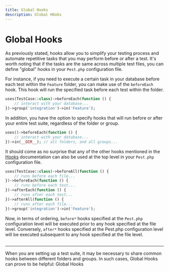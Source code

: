 ```yaml
---
title: Global Hooks
description: Global HOoks
---
```


# Global Hooks

As previously stated, hooks allow you to simplify your testing process and automate repetitive tasks that you may perform before or after a test. It's worth noting that if the tasks are the same across multiple test files, you can define "global" hooks in your `Pest.php` configuration file.

For instance, if you need to execute a certain task in your database before each test within the `Feature` folder, you can make use of the `beforeEach` hook. This hook will run the specified task before each test within the folder.

```php
uses(TestCase::class)->beforeEach(function () {
    // interact with your database...
})->group('integration')->in('Feature');
```

In addition, you have the option to specify hooks that will run before or after your entire test suite, regardless of the folder or group.

```php
uses()->beforeEach(function () {
    // interact with your database...
})->in(__DIR__); // all folders, and all groups...
```

It should come as no surprise that any of the other hooks mentioned in the [Hooks](/docs/hooks) documentation can also be used at the top level in your `Pest.php` configuration file.

```php
uses(TestCase::class)->beforeAll(function () {
    // runs before each file...
})->beforeEach(function () {
    // runs before each test...
})->afterEach(function () {
    // runs after each test...
})->afterAll(function () {
    // runs after each file...
})->group('integration')->in('Feature');
```

Now, in terms of ordering, `before*` hooks specified at the `Pest.php` configuration level will be executed prior to any hook specified at the file level. Conversely, `after*` hooks specified at the Pest.php configuration level will be executed subsequent to any hook specified at the file level.

```

```

---

When you are setting up a test suite, it may be necessary to share common hooks between different folders and groups. In such cases, Global Hooks can prove to be helpful: Global Hooks
